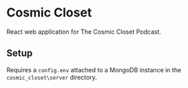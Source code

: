 # Cosmic Closet

React web application for The Cosmic Closet Podcast.

## Setup

Requires a ```config.env``` attached to a MongoDB instance in
the ```cosmic_closet\server``` directory.